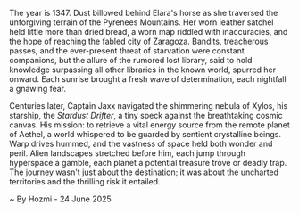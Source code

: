 
The year is 1347.  Dust billowed behind Elara's horse as she traversed the unforgiving terrain of the Pyrenees Mountains.  Her worn leather satchel held little more than dried bread, a worn map riddled with inaccuracies, and the hope of reaching the fabled city of Zaragoza.  Bandits, treacherous passes, and the ever-present threat of starvation were constant companions, but the allure of the rumored lost library, said to hold knowledge surpassing all other libraries in the known world, spurred her onward. Each sunrise brought a fresh wave of determination, each nightfall a gnawing fear.

Centuries later, Captain Jaxx navigated the shimmering nebula of Xylos, his starship, the *Stardust Drifter*, a tiny speck against the breathtaking cosmic canvas.  His mission: to retrieve a vital energy source from the remote planet of Aethel, a world whispered to be guarded by sentient crystalline beings.  Warp drives hummed, and the vastness of space held both wonder and peril.  Alien landscapes stretched before him, each jump through hyperspace a gamble, each planet a potential treasure trove or deadly trap. The journey wasn't just about the destination; it was about the uncharted territories and the thrilling risk it entailed.

~ By Hozmi - 24 June 2025
